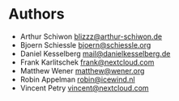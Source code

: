 <!--
 - SPDX-FileCopyrightText: 2024 Nextcloud GmbH and Nextcloud contributors
 - SPDX-License-Identifier: CC0-1.0
-->
# Authors

- Arthur Schiwon <blizzz@arthur-schiwon.de>
- Bjoern Schiessle <bjoern@schiessle.org>
- Daniel Kesselberg <mail@danielkesselberg.de>
- Frank Karlitschek <frank@nextcloud.com>
- Matthew Wener <matthew@wener.org>
- Robin Appelman <robin@icewind.nl>
- Vincent Petry <vincent@nextcloud.com>
